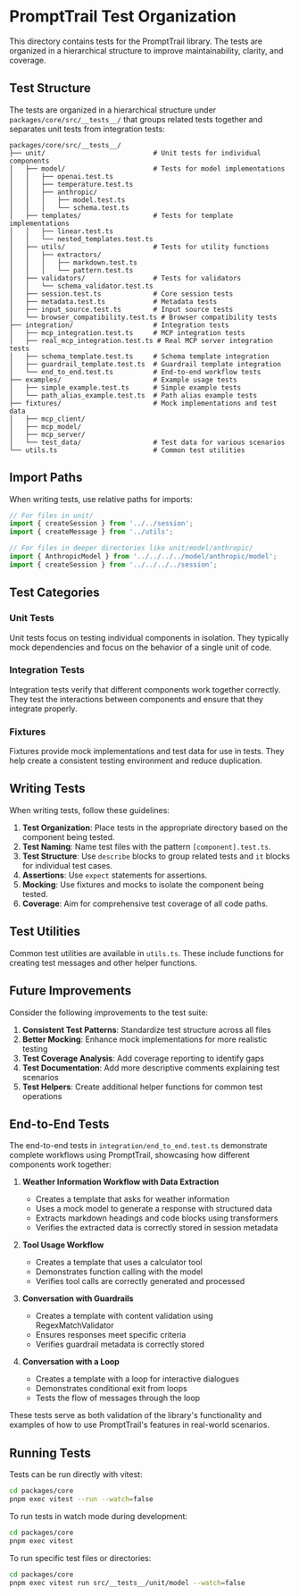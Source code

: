 # PromptTrail Test Organization

This directory contains tests for the PromptTrail library. The tests are organized in a hierarchical structure to improve maintainability, clarity, and coverage.

## Test Structure

The tests are organized in a hierarchical structure under `packages/core/src/__tests__/` that groups related tests together and separates unit tests from integration tests:

```
packages/core/src/__tests__/
├── unit/                           # Unit tests for individual components
│   ├── model/                      # Tests for model implementations
│   │   ├── openai.test.ts
│   │   ├── temperature.test.ts
│   │   ├── anthropic/
│   │   │   ├── model.test.ts
│   │   │   └── schema.test.ts
│   ├── templates/                  # Tests for template implementations
│   │   ├── linear.test.ts
│   │   └── nested_templates.test.ts
│   ├── utils/                      # Tests for utility functions
│   │   ├── extractors/
│   │   │   ├── markdown.test.ts
│   │   │   └── pattern.test.ts
│   ├── validators/                 # Tests for validators
│   │   └── schema_validator.test.ts
│   ├── session.test.ts             # Core session tests
│   ├── metadata.test.ts            # Metadata tests
│   ├── input_source.test.ts        # Input source tests
│   └── browser_compatibility.test.ts # Browser compatibility tests
├── integration/                    # Integration tests
│   ├── mcp_integration.test.ts     # MCP integration tests
│   ├── real_mcp_integration.test.ts # Real MCP server integration tests
│   ├── schema_template.test.ts     # Schema template integration
│   ├── guardrail_template.test.ts  # Guardrail template integration
│   └── end_to_end.test.ts          # End-to-end workflow tests
├── examples/                       # Example usage tests
│   ├── simple_example.test.ts      # Simple example tests
│   └── path_alias_example.test.ts  # Path alias example tests
├── fixtures/                       # Mock implementations and test data
│   ├── mcp_client/
│   ├── mcp_model/
│   ├── mcp_server/
│   └── test_data/                  # Test data for various scenarios
└── utils.ts                        # Common test utilities
```

## Import Paths

When writing tests, use relative paths for imports:

```typescript
// For files in unit/
import { createSession } from '../../session';
import { createMessage } from '../utils';

// For files in deeper directories like unit/model/anthropic/
import { AnthropicModel } from '../../../../model/anthropic/model';
import { createSession } from '../../../../session';
```

## Test Categories

### Unit Tests

Unit tests focus on testing individual components in isolation. They typically mock dependencies and focus on the behavior of a single unit of code.

### Integration Tests

Integration tests verify that different components work together correctly. They test the interactions between components and ensure that they integrate properly.

### Fixtures

Fixtures provide mock implementations and test data for use in tests. They help create a consistent testing environment and reduce duplication.

## Writing Tests

When writing tests, follow these guidelines:

1. **Test Organization**: Place tests in the appropriate directory based on the component being tested.
2. **Test Naming**: Name test files with the pattern `[component].test.ts`.
3. **Test Structure**: Use `describe` blocks to group related tests and `it` blocks for individual test cases.
4. **Assertions**: Use `expect` statements for assertions.
5. **Mocking**: Use fixtures and mocks to isolate the component being tested.
6. **Coverage**: Aim for comprehensive test coverage of all code paths.

## Test Utilities

Common test utilities are available in `utils.ts`. These include functions for creating test messages and other helper functions.

## Future Improvements

Consider the following improvements to the test suite:

1. **Consistent Test Patterns**: Standardize test structure across all files
2. **Better Mocking**: Enhance mock implementations for more realistic testing
3. **Test Coverage Analysis**: Add coverage reporting to identify gaps
4. **Test Documentation**: Add more descriptive comments explaining test scenarios
5. **Test Helpers**: Create additional helper functions for common test operations

## End-to-End Tests

The end-to-end tests in `integration/end_to_end.test.ts` demonstrate complete workflows using PromptTrail, showcasing how different components work together:

1. **Weather Information Workflow with Data Extraction**

   - Creates a template that asks for weather information
   - Uses a mock model to generate a response with structured data
   - Extracts markdown headings and code blocks using transformers
   - Verifies the extracted data is correctly stored in session metadata

2. **Tool Usage Workflow**

   - Creates a template that uses a calculator tool
   - Demonstrates function calling with the model
   - Verifies tool calls are correctly generated and processed

3. **Conversation with Guardrails**

   - Creates a template with content validation using RegexMatchValidator
   - Ensures responses meet specific criteria
   - Verifies guardrail metadata is correctly stored

4. **Conversation with a Loop**
   - Creates a template with a loop for interactive dialogues
   - Demonstrates conditional exit from loops
   - Tests the flow of messages through the loop

These tests serve as both validation of the library's functionality and examples of how to use PromptTrail's features in real-world scenarios.

## Running Tests

Tests can be run directly with vitest:

```bash
cd packages/core
pnpm exec vitest --run --watch=false
```

To run tests in watch mode during development:

```bash
cd packages/core
pnpm exec vitest
```

To run specific test files or directories:

```bash
cd packages/core
pnpm exec vitest run src/__tests__/unit/model --watch=false
```
